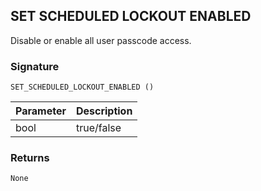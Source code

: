 ## SET SCHEDULED LOCKOUT ENABLED

Disable or enable all user passcode access.


### Signature

`SET_SCHEDULED_LOCKOUT_ENABLED ()`


| Parameter | Description |
| --- | --- |
| bool | true/false |


### Returns

`None`
